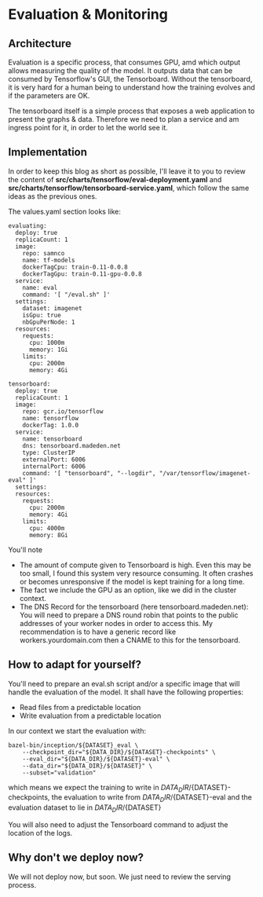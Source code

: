 # Evaluation & Monitoring
## Architecture

Evaluation is a specific process, that consumes GPU, amd which output allows measuring the quality of the model. It outputs data that can be consumed by Tensorflow's GUI, the Tensorboard. Without the tensorboard, it is very hard for a human being to understand how the training evolves and if the parameters are OK. 


The tensorboard itself is a simple process that exposes a web application to present the graphs & data. Therefore we need to plan a service and am ingress point for it, in order to let the world see it. 

## Implementation

In order to keep this blog as short as possible, I'll leave it to you to review the content of **src/charts/tensorflow/eval-deployment.yaml** and **src/charts/tensorflow/tensorboard-service.yaml**, which follow the same ideas as the previous ones. 

The values.yaml section looks like:

```
evaluating:
  deploy: true
  replicaCount: 1
  image: 
    repo: samnco
    name: tf-models
    dockerTagCpu: train-0.11-0.0.8
    dockerTagGpu: train-0.11-gpu-0.0.8
  service:
    name: eval
    command: '[ "/eval.sh" ]'
  settings:
    dataset: imagenet
    isGpu: true
    nbGpuPerNode: 1
  resources:
    requests:
      cpu: 1000m
      memory: 1Gi
    limits:
      cpu: 2000m
      memory: 4Gi

tensorboard:
  deploy: true
  replicaCount: 1
  image: 
    repo: gcr.io/tensorflow
    name: tensorflow
    dockerTag: 1.0.0
  service:
    name: tensorboard
    dns: tensorboard.madeden.net
    type: ClusterIP
    externalPort: 6006
    internalPort: 6006
    command: '[ "tensorboard", "--logdir", "/var/tensorflow/imagenet-eval" ]'
  settings:
  resources:
    requests:
      cpu: 2000m
      memory: 4Gi
    limits:
      cpu: 4000m
      memory: 8Gi
```

You'll note 

* The amount of compute given to Tensorboard is high. Even this may be too small, I found this system very resource consuming. It often crashes or becomes unresponsive if the model is kept training for a long time. 
* The fact we include the GPU as an option, like we did in the cluster context. 
* The DNS Record for the tensorboard (here tensorboard.madeden.net): You will need to prepare a DNS round robin that points to the public addresses of your worker nodes in order to access this. My recommendation is to have a generic record like workers.yourdomain.com then a CNAME to this for the tensorboard. 

## How to adapt for yourself? 

You'll need to prepare an eval.sh script and/or a specific image that will handle the evaluation of the model. It shall have the following properties: 

* Read files from a predictable location
* Write evaluation from a predictable location

In our context we start the evaluation with: 

```
bazel-bin/inception/${DATASET}_eval \
	--checkpoint_dir="${DATA_DIR}/${DATASET}-checkpoints" \
	--eval_dir="${DATA_DIR}/${DATASET}-eval" \
    --data_dir="${DATA_DIR}/${DATASET}" \
	--subset="validation"
```

which means we expect the training to write in ${DATA_DIR}/${DATASET}-checkpoints, the evaluation to write from ${DATA_DIR}/${DATASET}-eval and the evaluation dataset to lie in ${DATA_DIR}/${DATASET}

You will also need to adjust the Tensorboard command to adjust the location of the logs. 

## Why don't we deploy now? 

We will not deploy now, but soon. We just need to review the serving process. 


